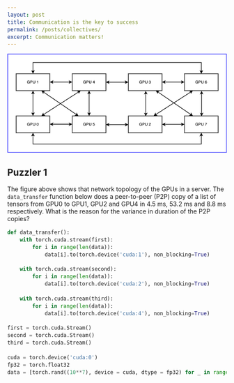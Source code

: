 ```yaml
---
layout: post
title: Communication is the key to success
permalink: /posts/collectives/
excerpt: Communication matters!
---
```


<p align = "center">
  <a href="/collectives/topology.png">
    <img src="/collectives/topology.png">
  </a>
</p>

## Puzzler 1

The figure above shows that network topology of the GPUs in a server. The `data_transfer` function
below does a peer-to-peer (P2P) copy of a list of tensors from GPU0 to GPU1, GPU2 and GPU4 in 4.5
ms, 53.2 ms and 8.8 ms respectively. What is the reason for the variance in duration of the P2P
copies?

``` python
def data_transfer():
    with torch.cuda.stream(first):
        for i in range(len(data)):
            data[i].to(torch.device('cuda:1'), non_blocking=True)

    with torch.cuda.stream(second):
        for i in range(len(data)):
            data[i].to(torch.device('cuda:2'), non_blocking=True)

    with torch.cuda.stream(third):
        for i in range(len(data)):
            data[i].to(torch.device('cuda:4'), non_blocking=True)

first = torch.cuda.Stream()
second = torch.cuda.Stream()
third = torch.cuda.Stream()

cuda = torch.device('cuda:0')
fp32 = torch.float32
data = [torch.rand((10**7), device = cuda, dtype = fp32) for _ in range(10)]
```
